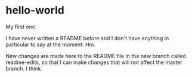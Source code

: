 # hello-world
My first one

I have never written a README before and I don't have anything
in particular to say at the moment. Hm. 

New changes are made here to the README file in the new branch called readme-edits, so that I can make changes that will not affect the master branch. I think. 
